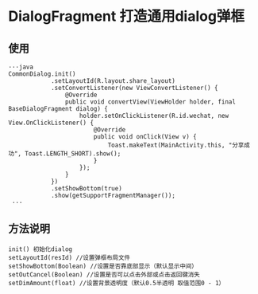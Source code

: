 # DialogFragment 打造通用dialog弹框
## 使用
    ···java
    CommonDialog.init()
                .setLayoutId(R.layout.share_layout)
                .setConvertListener(new ViewConvertListener() {
                    @Override
                    public void convertView(ViewHolder holder, final BaseDialogFragment dialog) {
                        holder.setOnClickListener(R.id.wechat, new View.OnClickListener() {
                            @Override
                            public void onClick(View v) {
                                Toast.makeText(MainActivity.this, "分享成功", Toast.LENGTH_SHORT).show();
                            }
                        });
                    }
                })
                .setShowBottom(true)
                .show(getSupportFragmentManager());
     ···
## 方法说明
    init() 初始化dialog
    setLayoutId(resId) //设置弹框布局文件
    setShowBottom(Boolean) //设置是否靠底部显示（默认显示中间）
    setOutCancel(Boolean) //设置是否可以点击外部或点击返回键消失
    setDimAmount(float) //设置背景透明度（默认0.5半透明 取值范围0 - 1）

